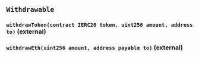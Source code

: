 ## `Withdrawable`






### `withdrawToken(contract IERC20 token, uint256 amount, address to)` (external)





### `withdrawEth(uint256 amount, address payable to)` (external)








